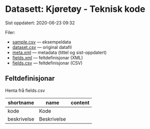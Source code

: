 # Datasett: 	Kjøretøy - Teknisk kode
 Sist oppdatert: 2020-06-23 09:32

 Filer:
 - [sample.csv](sample.csv) — eksempeldata
 - [dataset.csv](dataset.csv) — original datafil
- [meta.xml](meta.xml) — metadata (tittel og sist-oppdatert)
- [fields.xml](fields.xml) — feltdefinisjonar (XML)
- [fields.csv](fields.csv) — feltdefinisjonar (CSV)

## Feltdefinisjonar
Henta frå fields.csv

| shortname | name | content |
| --- | --- | --- |
| kode | Kode |  |
| beskrivelse | Beskrivelse |  |
